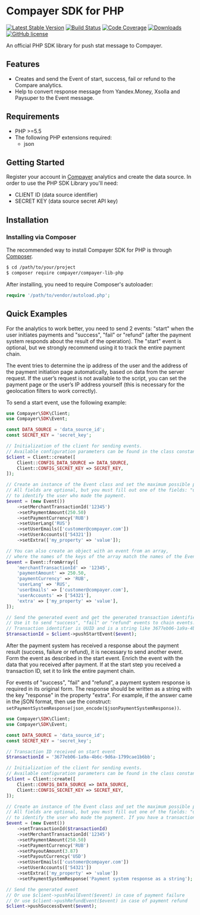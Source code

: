 # Compayer SDK for PHP

[![Latest Stable Version](https://poser.pugx.org/compayer/compayer-lib-php/v/stable.png)](https://packagist.org/packages/compayer/compayer-lib-php)
[![Build Status](https://travis-ci.org/compayer/compayer-lib-php.png?branch=master)](https://travis-ci.org/compayer/compayer-lib-php)
[![Code Coverage](https://codecov.io/gh/compayer/compayer-lib-php/branch/master/graph/badge.svg)](https://codecov.io/gh/compayer/compayer-lib-php)
[![Downloads](https://poser.pugx.org/compayer/compayer-lib-php/d/total.png)](https://packagist.org/packages/compayer/compayer-lib-php)
[![GitHub license](https://img.shields.io/badge/license-MIT-blue.svg)](https://raw.githubusercontent.com/compayer/compayer-lib-php/master/LICENSE)

An official PHP SDK library for push stat message to Compayer.

## Features
* Creates and send the Event of start, success, fail or refund to the Compare analytics.
* Help to convert response message from Yandex.Money, Xsolla and Paysuper to the Event message. 

## Requirements
* PHP >=5.5
* The following PHP extensions required:
  * json

## Getting Started

Register your account in [Compayer](https://compayer.com) analytics and create the data source.
In order to use the PHP SDK Library you'll need:
* CLIENT ID (data source identifier)
* SECRET KEY (data source secret API key)

## Installation

### Installing via Composer

The recommended way to install Compayer SDK for PHP is through [Composer](http://getcomposer.org).

``` bash
$ cd /path/to/your/project
$ composer require compayer/compayer-lib-php
```

After installing, you need to require Composer's autoloader:

```php
require '/path/to/vendor/autoload.php';
```

## Quick Examples

For the analytics to work better, you need to send 2 events: "start" when the user initiates payments and "success", 
"fail" or "refund" (after the payment system responds about the result of the operation).
The "start" event is optional, but we strongly recommend using it to track the entire payment chain. 

The event tries to determine the ip address of the user and the address of the payment initiation page automatically, 
based on data from the server request. If the user’s request is not available to the script, you can set the payment 
page or the user’s IP address yourself (this is necessary for the geolocation filters to work correctly).

To send a start event, use the following example:

```php
use Compayer\SDK\Client;
use Compayer\SDK\Event;

const DATA_SOURCE = 'data_source_id';
const SECRET_KEY = 'secret_key';

// Initialization of the client for sending events.
// Available configuration parameters can be found in the class constants Client::CONFIG_*.
$client = Client::create([
    Client::CONFIG_DATA_SOURCE => DATA_SOURCE,
    Client::CONFIG_SECRET_KEY => SECRET_KEY,
]);

// Create an instance of the Event class and set the maximum possible properties about the user and payment.
// All fields are optional, but you must fill out one of the fields: "userEmails", "userPhones" or "userAccounts" 
// to identify the user who made the payment.
$event = (new Event())
    ->setMerchantTransactionId('12345')
    ->setPaymentAmount(250.50)
    ->setPaymentCurrency('RUB')
    ->setUserLang('RUS')
    ->setUserEmails(['customer@compayer.com'])
    ->setUserAccounts(['54321'])
    ->setExtra(['my_property' => 'value']);

// You can also create an object with an event from an array, 
// where the names of the keys of the array match the names of the Event properties.
$event = Event::fromArray([
    'merchantTransactionId' => '12345',
    'paymentAmount' => 250.50,
    'paymentCurrency' => 'RUB',
    'userLang' => 'RUS',
    'userEmails' => ['customer@compayer.com'],
    'userAccounts' => ['54321'],
    'extra' => ['my_property' => 'value'],
]);

// Send the generated event and get the generated transaction identifier.
// Use it to send "success", "fail" or "refund" events to chain events.
// Transaction identifier is UUID and is a string like 3677eb06-1a9a-4b6c-9d6a-1799cae1b6bb.
$transactionId = $client->pushStartEvent($event);
```

After the payment system has received a response about the payment result (success, failure or refund), it is necessary to send another event.
Form the event as described in the start event. Enrich the event with the data that you received after payment.
If at the start step you received a transaction ID, set it to link the entire payment chain.

For events of "success", "fail" and "refund", a payment system response is required in its original form.
The response should be written as a string with the key "response" in the property "extra".
For example, if the answer came in the jSON format, then use the construct: `setPaymentSystemResponse(json_encode($jsonPaymentSystemResponse))`.

```php
use Compayer\SDK\Client;
use Compayer\SDK\Event;

const DATA_SOURCE = 'data_source_id';
const SECRET_KEY = 'secret_key';

// Transaction ID received on start event
$transactionId = '3677eb06-1a9a-4b6c-9d6a-1799cae1b6bb';

// Initialization of the client for sending events.
// Available configuration parameters can be found in the class constants Client::CONFIG_*.
$client = Client::create([
    Client::CONFIG_DATA_SOURCE => DATA_SOURCE,
    Client::CONFIG_SECRET_KEY => SECRET_KEY,
]);

// Create an instance of the Event class and set the maximum possible properties about the user and payment
// All fields are optional, but you must fill out one of the fields: "userEmails", "userPhones" or "userAccounts" 
// to identify the user who made the payment. If you have a transaction ID for the start event, specify it.
$event = (new Event())
    ->setTransactionId($transactionId)
    ->setMerchantTransactionId('12345')
    ->setPaymentAmount(250.50)
    ->setPaymentCurrency('RUB')
    ->setPayoutAmount(3.87)
    ->setPayoutCurrency('USD')
    ->setUserEmails(['customer@compayer.com'])
    ->setUserAccounts(['54321'])
    ->setExtra(['my_property' => 'value'])
    ->setPaymentSystemResponse('Payment system response as a string');

// Send the generated event
// Or use $client->pushFailEvent($event) in case of payment failure
// Or use $client->pushRefundEvent($event) in case of payment refund
$client->pushSuccessEvent($event);
```
